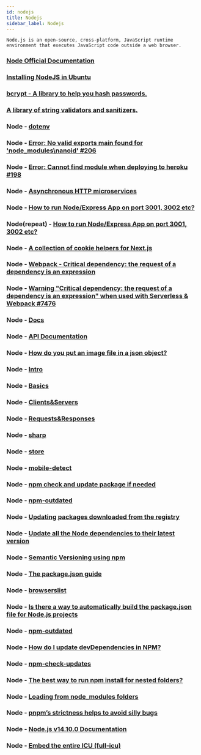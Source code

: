 ```yaml
---
id: nodejs
title: Nodejs
sidebar_label: Nodejs
---
```


```nodejs
Node.js is an open-source, cross-platform, JavaScript runtime environment that executes JavaScript code outside a web browser.
```
	
### [Node Official Documentation](https://nodejs.org/)

### [Installing NodeJS in Ubuntu](https://www.digitalocean.com/community/tutorials/how-to-install-node-js-on-ubuntu-16-04)

### [bcrypt - A library to help you hash passwords.](https://www.npmjs.com/package/bcrypt)

### [A library of string validators and sanitizers.](https://www.npmjs.com/package/validator)

### Node - [dotenv](https://www.npmjs.com/package/dotenv)

### Node - [Error: No valid exports main found for 'node_modules\nanoid' #206](https://github.com/ai/nanoid/issues/206)

### Node - [Error: Cannot find module when deploying to heroku #198](https://github.com/vercel/next.js/issues/198)

### Node - [Asynchronous HTTP microservices](https://www.npmjs.com/package/micro)


### Node - [How to run Node/Express App on port 3001, 3002 etc?](https://stackoverflow.com/questions/54303224/how-to-run-node-express-app-on-port-3001-3002-etc)

### Node(repeat) - [How to run Node/Express App on port 3001, 3002 etc?](https://html.developreference.com/article/10558623/How+to+run+Node+Express+App+on+port+3001%2C+3002+etc%3F)

### Node - [A collection of cookie helpers for Next.js](https://www.npmjs.com/package/nookies)

### Node - [Webpack - Critical dependency: the request of a dependency is an expression](https://stackoverflow.com/questions/42908116/webpack-critical-dependency-the-request-of-a-dependency-is-an-expression)

### Node - [Warning "Critical dependency: the request of a dependency is an expression" when used with Serverless & Webpack #7476](https://github.com/Automattic/mongoose/issues/7476)

### Node - [Docs](https://nodejs.org/en/docs/)

### Node - [API Documentation](https://nodejs.org/api/)

### Node - [How do you put an image file in a json object?](https://stackoverflow.com/questions/34485420/how-do-you-put-an-image-file-in-a-json-object/34485762)

### Node - [Intro](https://www.youtube.com/watch?v=zb3Qk8SG5Ms)

### Node - [Basics](https://www.youtube.com/watch?v=OIBIXYLJjsI&t=1s)

### Node - [Clients&Servers](https://www.youtube.com/watch?v=-HPZ1leCV8k)

### Node - [Requests&Responses](https://www.youtube.com/watch?v=DQD00NAUPNk)

### Node - [sharp](https://sharp.pixelplumbing.com/)

### Node - [store](https://www.npmjs.com/package/store)

### Node - [mobile-detect](https://www.npmjs.com/package/mobile-detect)

### Node - [npm check and update package if needed](https://stackoverflow.com/questions/16525430/npm-check-and-update-package-if-needed)

### Node - [npm-outdated](https://docs.npmjs.com/cli/outdated)

### Node - [Updating packages downloaded from the registry](https://docs.npmjs.com/updating-packages-downloaded-from-the-registry)

### Node - [Update all the Node dependencies to their latest version](https://flaviocopes.com/update-npm-dependencies/)

### Node - [Semantic Versioning using npm](https://flaviocopes.com/npm-semantic-versioning/)

### Node - [The package.json guide](https://flaviocopes.com/package-json/)

### Node - [browserslist](https://www.npmjs.com/package/browserslist)

### Node - [Is there a way to automatically build the package.json file for Node.js projects](https://stackoverflow.com/questions/9961502/is-there-a-way-to-automatically-build-the-package-json-file-for-node-js-projects)

### Node - [npm-outdated](https://docs.npmjs.com/cli-commands/outdated.html)

### Node - [How do I update devDependencies in NPM?](https://stackoverflow.com/questions/10068592/how-do-i-update-devdependencies-in-npm)

### Node - [npm-check-updates](https://www.npmjs.com/package/npm-check-updates)

### Node - [The best way to run npm install for nested folders?](https://stackoverflow.com/questions/31773546/the-best-way-to-run-npm-install-for-nested-folders)

### Node - [Loading from node_modules folders](https://nodejs.org/api/modules.html#modules_loading_from_node_modules_folders)

### Node - [pnpm’s strictness helps to avoid silly bugs](https://medium.com/pnpm/pnpms-strictness-helps-to-avoid-silly-bugs-9a15fb306308)

### Node - [Node.js v14.10.0 Documentation](https://nodejs.org/api/intl.html)

### Node - [Embed the entire ICU (full-icu)](https://nodejs.org/api/intl.html#intl_embed_the_entire_icu_full_icu)